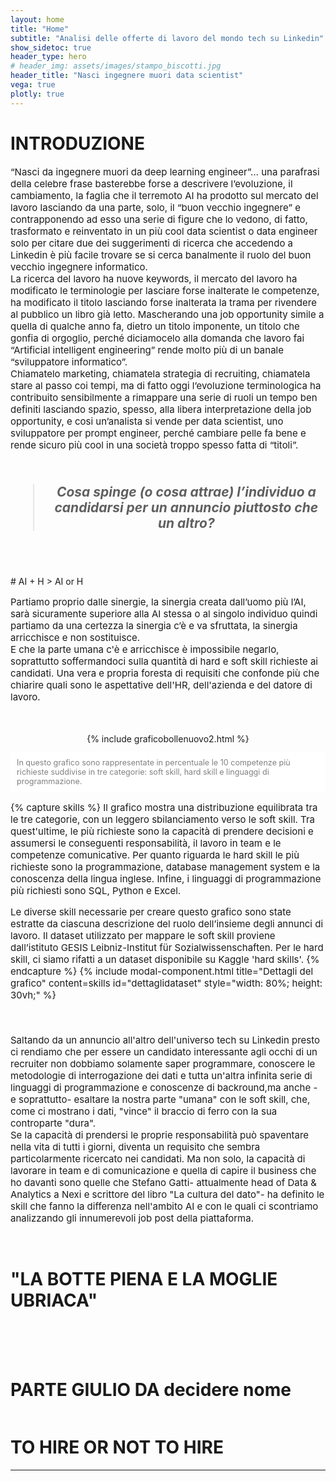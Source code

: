 ```yaml
---
layout: home
title: "Home"
subtitle: "Analisi delle offerte di lavoro del mondo tech su Linkedin"
show_sidetoc: true
header_type: hero
# header_img: assets/images/stampo_biscotti.jpg
header_title: "Nasci ingegnere muori data scientist"
vega: true
plotly: true
---
```


<style>
p {
    font-size: 15px; /* Modifica questo valore per adattarlo alle tue esigenze */
}
</style>

# INTRODUZIONE

<div class="justified">
<p>
“Nasci da ingegnere muori da deep learning engineer”… una parafrasi della celebre frase basterebbe forse a descrivere l’evoluzione, il cambiamento, la faglia che il terremoto AI ha prodotto sul mercato del lavoro lasciando da una parte, solo, il “buon vecchio ingegnere” e contrapponendo ad esso una serie di figure che lo vedono, di fatto, trasformato e reinventato in un più cool data scientist o data engineer solo per citare due dei suggerimenti di ricerca che accedendo a Linkedin è più facile trovare se si cerca banalmente il ruolo del buon vecchio ingegnere informatico.<br>
La ricerca del lavoro ha nuove keywords, il mercato del lavoro ha modificato le terminologie per lasciare forse inalterate le competenze, ha modificato il titolo lasciando forse inalterata la trama per rivendere al pubblico un libro già letto. Mascherando una job opportunity simile a quella di qualche anno fa, dietro un titolo imponente, un titolo che gonfia di orgoglio, perché diciamocelo alla domanda che lavoro fai “Artificial intelligent engineering” rende molto più di un banale “sviluppatore informatico”.<br>
Chiamatelo marketing, chiamatela strategia di recruiting, chiamatela stare al passo coi tempi, ma di fatto oggi l’evoluzione terminologica ha contribuito sensibilmente a rimappare una serie di ruoli un tempo ben definiti lasciando spazio, spesso, alla libera interpretazione della job opportunity, e cosi un’analista si vende per data scientist, uno sviluppatore per prompt engineer, perché cambiare pelle fa bene e rende sicuro più cool in una società troppo spesso fatta di “titoli”.<br>
</p>
</div>
<br>
<div>
<div class="container">
    <div class="row justify-content-center">
        <div class="col-lg-8">
            <blockquote style="font-size: 1.5em; font-weight: bold; font-style: italic; text-align: center;">
                Cosa spinge (o cosa attrae) l’individuo a candidarsi per un annuncio piuttosto che un altro?
            </blockquote>
        </div>
    </div>
</div>

</div>
<br>
<br>

<br>
# AI + H > AI or H

<div class="justified">
<p>
Partiamo proprio dalle sinergie, la sinergia creata dall’uomo più l’AI, sarà sicuramente superiore alla AI stessa o al singolo individuo quindi partiamo da una certezza la sinergia c’è e va sfruttata, la sinergia arricchisce e non sostituisce.<br>
E che la parte umana c'è e arricchisce è impossibile negarlo, soprattutto soffermandoci sulla quantità di hard e soft skill richieste ai candidati. Una vera e propria foresta di requisiti che confonde più che chiarire quali sono le aspettative dell'HR, dell'azienda e del datore di lavoro.<br>
</p>
<br>
<br>


<div style="display: flex; justify-content: center;">
{% include graficobollenuovo2.html %}
</div>
<p style="font-size: 0.9em; background-color: white; color: grey; padding: 10px;">In questo grafico sono rappresentate in percentuale le 10 competenze più richieste suddivise in tre categorie: soft skill, hard skill e linguaggi di programmazione.</p>


{% capture skills %}
Il grafico mostra una distribuzione equilibrata tra le tre categorie, con un leggero sbilanciamento verso le soft skill. Tra quest'ultime, le più richieste sono la capacità di prendere decisioni e assumersi le conseguenti responsabilità, il lavoro in team e le competenze comunicative. Per quanto riguarda le hard skill le più richieste sono la programmazione, database management system e la conoscenza della lingua inglese. Infine, i linguaggi di programmazione più richiesti sono SQL, Python e Excel.

Le diverse skill necessarie per creare questo grafico sono state estratte da ciascuna descrizione del ruolo dell’insieme degli annunci di lavoro. Il dataset utilizzato per mappare le soft skill proviene dall’istituto GESIS Leibniz-Institut für Sozialwissenschaften. Per le hard skill, ci siamo rifatti a un dataset disponibile su Kaggle 'hard skills'.
{% endcapture %}
{% include modal-component.html title="Dettagli del grafico" content=skills id="dettaglidataset" style="width: 80%; height: 30vh;" %}
<br>
<br>
<br>
<p>
Saltando da un annuncio all'altro dell'universo tech su Linkedin presto ci rendiamo che per essere un candidato interessante agli occhi di un recruiter non dobbiamo solamente saper programmare, conoscere le metodologie di interrogazione dei dati e tutta un'altra infinita serie di linguaggi di programmazione e conoscenze di backround,ma anche - e soprattutto- esaltare la nostra parte "umana" con le soft skill, che, come ci mostrano i dati, "vince" il braccio di ferro con la sua controparte "dura".<br> 
Se la capacità di prendersi le proprie responsabilità può spaventare nella vita di tutti i giorni, diventa un requisito che sembra particolarmente ricercato nei candidati. Ma non solo, la capacità di lavorare in team e di comunicazione e quella di capire il business che ho davanti sono quelle che Stefano Gatti- attualmente head of Data & Analytics a Nexi e scrittore del libro "La cultura del dato"- ha definito le skill che fanno la differenza nell'ambito AI e con le quali ci scontriamo analizzando gli innumerevoli job post della piattaforma. <br>
</p>
</div>
<br>

# "LA BOTTE PIENA E LA MOGLIE UBRIACA" 
<div style="display: flex; justify-content: center; align-items: center;">
  <div style="flex: 1; max-width: 100%;"><vegachart schema-url="{{site.baseurl}}/assets/charts/simone.json"></vegachart></div>
</div>
<div style="display: flex; justify-content: center; align-items: center;">
  <div style="flex: 1; max-width: 100%;"><vegachart schema-url="{{site.baseurl}}/assets/charts/simone2.json"></vegachart></div>
</div>

<div style="display: flex; justify-content: center; align-items: center;">
  <div style="flex: 1; max-width: 100%;"><vegachart schema-url="{{site.baseurl}}/assets/charts/simone skills.json"></vegachart></div>
</div>

<br>
<br>
<br>


# PARTE GIULIO DA decidere nome

<style>
  .image {
    width: 150%;
    height: auto;
  }
</style>

<div style="width: 100%; display: flex; justify-content: center; align-items: center;">
  <div style="width: 120%; margin-left: 0%;">
    <div style="display: flex; justify-content: center; align-items: center; flex-direction: column;">
      <div style="flex: 1; max-width: 180%;"><vegachart schema-url="{{site.baseurl}}/assets/charts/GiulioArt1_LocationType_V2.json"></vegachart></div>
      <div style="flex: 1; max-width: 180%;"><vegachart schema-url="{{site.baseurl}}/assets/charts/GiulioArt2_PosterFullName_V2.json"></vegachart></div>
    </div>
  </div>
</div>



# TO HIRE OR NOT TO HIRE

<script type="text/javascript" src="https://ssl.gstatic.com/trends_nrtr/3769_RC01/embed_loader.js"></script> <script type="text/javascript"> trends.embed.renderExploreWidget("TIMESERIES", {"comparisonItem":[{"keyword":"linkedin","geo":"IT","time":"today 12-m"}],"category":0,"property":""}, {"exploreQuery":"geo=IT&q=linkedin&hl=it&date=today 12-m","guestPath":"https://trends.google.it:443/trends/embed/"}); </script>
---
